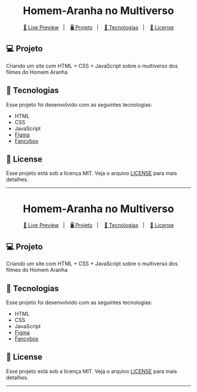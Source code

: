 <h1 align="center">
  Homem-Aranha no Multiverso
</h1>

<p align="center">
  <a href="https://spiderverso.netlify.app/">🔗 Live Preview</a>&nbsp;&nbsp;&nbsp;|&nbsp;&nbsp;&nbsp;
  <a href="#-projeto">🖥️ Projeto</a>&nbsp;&nbsp;&nbsp;|&nbsp;&nbsp;&nbsp;
  <a href="#-tecnologias">🚀 Tecnologias</a>&nbsp;&nbsp;&nbsp;|&nbsp;&nbsp;&nbsp;
  <a href="#-license">📝 License</a>
</p>

## 💻 Projeto

Criando um site com HTML + CSS + JavaScript sobre o multiverso dos filmes do Homem Aranha

## 🚀 Tecnologias

Esse projeto foi desenvolvido com as seguintes tecnologias:

- HTML
- CSS
- JavaScript
- [Figma](https://www.figma.com/file/GjvdE0uob68X6pEHqw2pY8/Multiverse-Spider-Man?node-id=1%3A17)
- [Fancybox](https://fancyapps.com/fancybox/)

## 📝 License

Esse projeto está sob a licença MIT. Veja o arquivo [LICENSE](LICENSE) para mais detalhes.

---
<h1 align="center">
  Homem-Aranha no Multiverso
</h1>

<p align="center">
  <a href="https://spiderverso.netlify.app/">🔗 Live Preview</a>&nbsp;&nbsp;&nbsp;|&nbsp;&nbsp;&nbsp;
  <a href="#-projeto">🖥️ Projeto</a>&nbsp;&nbsp;&nbsp;|&nbsp;&nbsp;&nbsp;
  <a href="#-tecnologias">🚀 Tecnologias</a>&nbsp;&nbsp;&nbsp;|&nbsp;&nbsp;&nbsp;
  <a href="#-license">📝 License</a>
</p>

## 💻 Projeto

Criando um site com HTML + CSS + JavaScript sobre o multiverso dos filmes do Homem Aranha

## 🚀 Tecnologias

Esse projeto foi desenvolvido com as seguintes tecnologias:

- HTML
- CSS
- JavaScript
- [Figma](https://www.figma.com/file/GjvdE0uob68X6pEHqw2pY8/Multiverse-Spider-Man?node-id=1%3A17)
- [Fancybox](https://fancyapps.com/fancybox/)

## 📝 License

Esse projeto está sob a licença MIT. Veja o arquivo [LICENSE](LICENSE) para mais detalhes.

---
